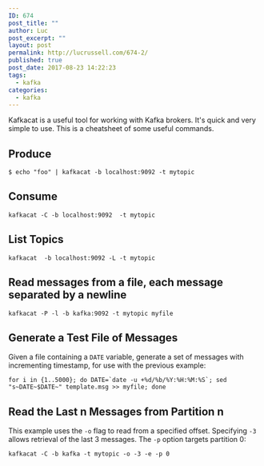 ```yaml
---
ID: 674
post_title: ""
author: Luc
post_excerpt: ""
layout: post
permalink: http://lucrussell.com/674-2/
published: true
post_date: 2017-08-23 14:22:23
tags:
  - kafka
categories:
  - kafka
---
```

Kafkacat is a useful tool for working with Kafka brokers. It's quick and very simple to use. This is a cheatsheet of some useful commands.

## Produce

    $ echo "foo" | kafkacat -b localhost:9092 -t mytopic

## Consume

    kafkacat -C -b localhost:9092  -t mytopic

## List Topics

    kafkacat  -b localhost:9092 -L -t mytopic

## Read messages from a file, each message separated by a newline

    kafkacat -P -l -b kafka:9092 -t mytopic myfile

## Generate a Test File of Messages
Given a file containing a `DATE` variable, generate a set of messages with incrementing timestamp, for use with the previous example:

    for i in {1..5000}; do DATE=`date -u +%d/%b/%Y:%H:%M:%S`; sed "s~DATE~$DATE~" template.msg >> myfile; done
    
## Read the Last n Messages from Partition n
This example uses the `-o` flag to read from a specified offset. Specifying `-3` allows retrieval of the last 3 messages. The `-p` option targets partition 0:

    kafkacat -C -b kafka -t mytopic -o -3 -e -p 0